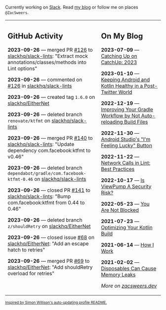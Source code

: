 Currently working on [Slack](https://slack.com/). Read [my blog](https://zacsweers.dev/) or follow me on places `@ZacSweers`.

<table><tr><td valign="top" width="60%">

## GitHub Activity
<!-- githubActivity starts -->
**2023-09-26** — merged PR [#126](https://github.com/slackhq/slack-lints/pull/126) to [slackhq/slack-lints](https://github.com/slackhq/slack-lints): "Extract mock annotations/classes/methods into Lint options"

**2023-09-26** — commented on [#126](https://github.com/slackhq/slack-lints/pull/126#issuecomment-1736218671) in [slackhq/slack-lints](https://github.com/slackhq/slack-lints)

**2023-09-26** — created tag `1.6.0` on [slackhq/EitherNet](https://github.com/slackhq/EitherNet)

**2023-09-26** — deleted branch `renovate/ktfmt` on [slackhq/slack-lints](https://github.com/slackhq/slack-lints)

**2023-09-26** — merged PR [#140](https://github.com/slackhq/slack-lints/pull/140) to [slackhq/slack-lints](https://github.com/slackhq/slack-lints): "Update dependency com.facebook:ktfmt to v0.46"

**2023-09-26** — deleted branch `dependabot/gradle/com.facebook-ktfmt-0.46` on [slackhq/slack-lints](https://github.com/slackhq/slack-lints)

**2023-09-26** — closed PR [#141](https://github.com/slackhq/slack-lints/pull/141) to [slackhq/slack-lints](https://github.com/slackhq/slack-lints): "Bump com.facebook:ktfmt from 0.44 to 0.46"

**2023-09-26** — deleted branch `z/shouldRetry` on [slackhq/EitherNet](https://github.com/slackhq/EitherNet)

**2023-09-26** — closed issue [#68](https://github.com/slackhq/EitherNet/issues/68) on [slackhq/EitherNet](https://github.com/slackhq/EitherNet): "Add an escape hatch to retries"

**2023-09-26** — merged PR [#69](https://github.com/slackhq/EitherNet/pull/69) to [slackhq/EitherNet](https://github.com/slackhq/EitherNet): "Add shouldRetry overload for retries"
<!-- githubActivity ends -->
</td><td valign="top" width="40%">

## On My Blog
<!-- blog starts -->
**2023-07-09** — [Catching Up on CatchUp: 2023](https://www.zacsweers.dev/catching-up-on-catchup-2023/)

**2023-01-10** — [Keeping Android and Kotlin Healthy in a Post-Twitter World](https://www.zacsweers.dev/keeping-android-healthy/)

**2022-12-19** — [Improving Your Gradle Workflow by Not Auto-reloading Build Files](https://www.zacsweers.dev/improving-your-workflow-by-not-auto-reloading-build-files/)

**2022-11-30** — [Android Studio's "I'm Feeling Lucky" Button](https://www.zacsweers.dev/android-studios-im-feeling-lucky-button/)

**2022-11-22** — [Network Calls in Lint: Best Practices](https://www.zacsweers.dev/network-calls-in-lint-best-practices/)

**2022-10-17** — [Is ViewPump A Security Risk?](https://www.zacsweers.dev/is-viewpump-a-security-risk/)

**2022-05-23** — [You Are Not Blocked](https://www.zacsweers.dev/you-are-not-blocked/)

**2021-07-23** — [Optimizing Your Kotlin Build](https://www.zacsweers.dev/optimizing-your-kotlin-build/)

**2021-06-14** — [How I Work](https://www.zacsweers.dev/how-i-work/)

**2021-02-02** — [Disposables Can Cause Memory Leaks](https://www.zacsweers.dev/disposables-can-cause-memory-leaks/)
<!-- blog ends -->
_More on [zacsweers.dev](https://zacsweers.dev/)_
</td></tr></table>

<sub><a href="https://simonwillison.net/2020/Jul/10/self-updating-profile-readme/">Inspired by Simon Willison's auto-updating profile README.</a></sub>